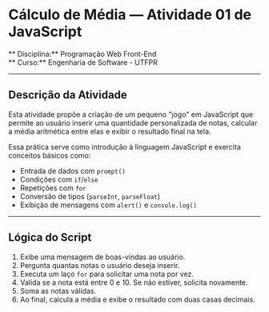 # Cálculo de Média — Atividade 01 de JavaScript


** Disciplina:** Programação Web Front-End  
** Curso:** Engenharia de Software - UTFPR  

---

## Descrição da Atividade

Esta atividade propõe a criação de um pequeno "jogo" em JavaScript que permite ao usuário inserir uma quantidade personalizada de notas, calcular a média aritmética entre elas e exibir o resultado final na tela.

Essa prática serve como introdução à linguagem JavaScript e exercita conceitos básicos como:

- Entrada de dados com `prompt()`
- Condições com `if`/`else`
- Repetições com `for`
- Conversão de tipos (`parseInt`, `parseFloat`)
- Exibição de mensagens com `alert()` e `console.log()`

---

## Lógica do Script

1. Exibe uma mensagem de boas-vindas ao usuário.
2. Pergunta quantas notas o usuário deseja inserir.
3. Executa um laço `for` para solicitar uma nota por vez.
4. Valida se a nota está entre 0 e 10. Se não estiver, solicita novamente.
5. Soma as notas válidas.
6. Ao final, calcula a média e exibe o resultado com duas casas decimais.

